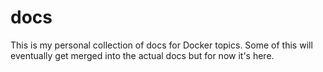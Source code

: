 # docs

This is my personal collection of docs for Docker topics. Some of this will eventually get merged into the actual docs but for now it's here.
